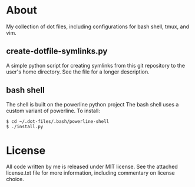 About
================================================================================

My collection of dot files, including configurations for bash shell, tmux, 
and vim.

create-dotfile-symlinks.py
--------------------------------------------------------------------------------

A simple python script for creating symlinks from this git repository to the
user's home directory. See the file for a longer description.

bash shell
--------------------------------------------------------------------------------

The shell is built on the powerline python project
The bash shell uses a custom variant of powerline. To install:

```bash
$ cd ~/.dot-files/.bash/powerline-shell
$ ./install.py
```

License
================================================================================

All code written by me is released under MIT license. See the attached
license.txt file for more information, including commentary on license choice.
